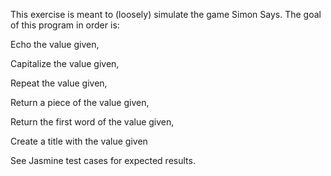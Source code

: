 This exercise is meant to (loosely) simulate the game Simon Says. The goal of this program in order is:

Echo the value given,

Capitalize the value given,

Repeat the value given,

Return a piece of the value given,

Return the first word of the value given,

Create a title with the value given

See Jasmine test cases for expected results.
